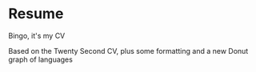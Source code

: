 # Resume
Bingo, it's my CV

Based on the  Twenty Second CV, plus some formatting and a new Donut graph of languages
